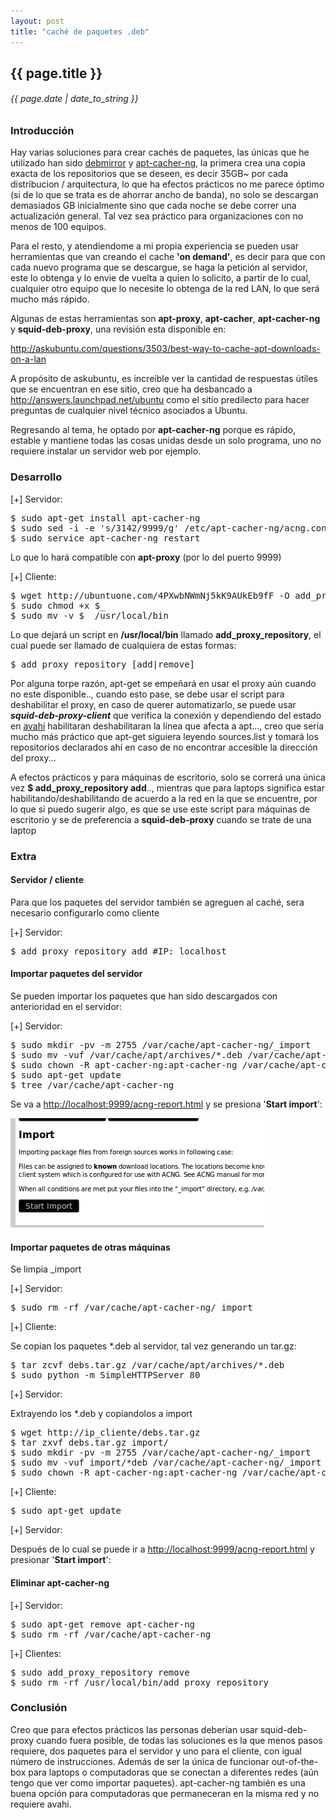 ```yaml
---
layout: post
title: "caché de paquetes .deb"
---
```


## {{ page.title }}
###### {{ page.date | date_to_string }}

### Introducción

Hay varias soluciones para crear cachés de paquetes, las únicas que he utilizado han sido [debmirror](http://packages.qa.debian.org/d/debmirror.html) y [apt-cacher-ng](http://www.unix-ag.uni-kl.de/%7Ebloch/acng/), la primera crea una copia exacta de los repositorios que se deseen, es decir 35GB~ por cada distribucion / arquitectura, lo que ha efectos prácticos no me parece óptimo (si de lo que se trata es de ahorrar ancho de banda), no solo se descargan demasiados GB inicialmente sino que cada noche se debe correr una actualización general. Tal vez sea práctico para organizaciones con no menos de 100 equipos.

Para el resto, y atendiendome a mi propia experiencia se pueden usar herramientas que van creando el cache **'on demand'**, es decir para que con cada nuevo programa que se descargue, se haga la petición al servidor, este lo obtenga y lo envie de vuelta a quien lo solicito, a partir de lo cual, cualquier otro equipo que lo necesite lo obtenga de la red LAN, lo que será mucho más rápido.

Algunas de estas herramientas son **apt-proxy**, **apt-cacher**, **apt-cacher-ng** y **squid-deb-proxy**, una revisión esta disponible en:

<http://askubuntu.com/questions/3503/best-way-to-cache-apt-downloads-on-a-lan>

A propósito de askubuntu, es increible ver la cantidad de respuestas útiles que se encuentran en ese sitio, creo que ha desbancado a <http://answers.launchpad.net/ubuntu> como el sitio predilecto para hacer preguntas de cualquier nivel técnico asociados a Ubuntu.

Regresando al tema, he optado por **apt-cacher-ng** porque es rápido, estable y mantiene todas las cosas unidas desde un solo programa, uno no requiere instalar un servidor web por ejemplo.

### Desarrollo

&#91;+&#93; Servidor:

<pre class="sh_sh">
$ sudo apt-get install apt-cacher-ng
$ sudo sed -i -e 's/3142/9999/g' /etc/apt-cacher-ng/acng.conf
$ sudo service apt-cacher-ng restart
</pre>

Lo que lo hará compatible con **apt-proxy** (por lo del puerto 9999)

&#91;+&#93; Cliente:

<pre class="sh_sh">
$ wget http://ubuntuone.com/4PXwbNWmNj5kK9AUkEb9fF -O add_proxy_repository
$ sudo chmod +x $_ 
$ sudo mv -v $_ /usr/local/bin
</pre>

Lo que dejará un script en **/usr/local/bin** llamado **add_proxy_repository**, el cual puede ser llamado de cualquiera de estas formas:

<pre class="sh_sh">
$ add_proxy_repository [add|remove]
</pre>

Por alguna torpe razón, apt-get se empeñará en usar el proxy aún cuando no este disponible.., cuando esto pase, se debe usar el script para deshabilitar el proxy, en caso de querer automatizarlo, se puede usar **_squid-deb-proxy-client_** que verifica la conexión y dependiendo del estado en [avahi](http://avahi.org) habilitaran deshabilitaran la línea que afecta a apt..., creo que sería mucho más práctico que apt-get siguiera leyendo sources.list y tomará los repositorios declarados ahí en caso de no encontrar accesible la dirección del proxy...

A efectos prácticos y para máquinas de escritorio, solo se correrá una única vez **$ add_proxy_repository add**.., mientras que para laptops significa estar habilitando/deshabilitando de acuerdo a la red en la que se encuentre, por lo que si puedo sugerir algo, es que se use este script para máquinas de escritorio y se de preferencia a **squid-deb-proxy** cuando se trate de una laptop

### Extra

#### Servidor / cliente

Para que los paquetes del servidor también se agreguen al caché, sera necesario configurarlo como cliente

&#91;+&#93; Servidor:

<pre class="sh_sh">
$ add_proxy_repository add #IP: localhost
</pre>

#### Importar paquetes del servidor

Se pueden importar los paquetes que han sido descargados con anterioridad en el servidor:

&#91;+&#93; Servidor:

<pre class="sh_sh">
$ sudo mkdir -pv -m 2755 /var/cache/apt-cacher-ng/_import
$ sudo mv -vuf /var/cache/apt/archives/*.deb /var/cache/apt-cacher-ng/_import/
$ sudo chown -R apt-cacher-ng:apt-cacher-ng /var/cache/apt-cacher-ng/_import
$ sudo apt-get update
$ tree /var/cache/apt-cacher-ng
</pre>

Se va a <http://localhost:9999/acng-report.html> y se presiona '**Start import**':

**[![](/assets/img/57.png)](/assets/img/57.png)**

#### Importar paquetes de otras máquinas

Se limpia \_import

&#91;+&#93; Servidor:

<pre class="sh_sh">
$ sudo rm -rf /var/cache/apt-cacher-ng/_import
</pre>

&#91;+&#93; Cliente:

Se copian los paquetes \*.deb al servidor, tal vez generando un tar.gz:

<pre class="sh_sh">
$ tar zcvf debs.tar.gz /var/cache/apt/archives/*.deb
$ sudo python -m SimpleHTTPServer 80
</pre>

&#91;+&#93; Servidor:

Extrayendo los \*.deb y copiandolos a import

<pre class="sh_sh">
$ wget http://ip_cliente/debs.tar.gz        
$ tar zxvf debs.tar.gz import/
$ sudo mkdir -pv -m 2755 /var/cache/apt-cacher-ng/_import
$ sudo mv -vuf import/*deb /var/cache/apt-cacher-ng/_import
$ sudo chown -R apt-cacher-ng:apt-cacher-ng /var/cache/apt-cacher-ng/_import
</pre>

&#91;+&#93; Cliente:

<pre class="sh_sh">
$ sudo apt-get update
</pre>

&#91;+&#93; Servidor:

Después de lo cual se puede ir a <http://localhost:9999/acng-report.html> y presionar '**Start import**':

#### Eliminar apt-cacher-ng

&#91;+&#93; Servidor:

<pre class="sh_sh">
$ sudo apt-get remove apt-cacher-ng
$ sudo rm -rf /var/cache/apt-cacher-ng
</pre>

&#91;+&#93; Clientes:

<pre class="sh_sh">
$ sudo add_proxy_repository remove
$ sudo rm -rf /usr/local/bin/add_proxy_repository
</pre>

### Conclusión

Creo que para efectos prácticos las personas deberían usar squid-deb-proxy cuando fuera posible, de todas las soluciones es la que menos pasos requiere, dos paquetes para el servidor y uno para el cliente, con igual número de instrucciones. Además de ser la única de funcionar out-of-the-box para laptops o computadoras que se conectan a diferentes redes (aún tengo que ver como importar paquetes). apt-cacher-ng también es una buena opción para computadoras que permaneceran en la misma red y no requiere avahi.
